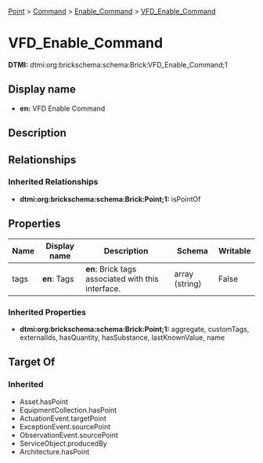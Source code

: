 [Point](../../Point.md) > [Command](../Command.md) > [Enable_Command](Enable_Command.md) > [VFD_Enable_Command](.)
# VFD_Enable_Command
**DTMI:** dtmi:org:brickschema:schema:Brick:VFD_Enable_Command;1
## Display name
- **en:** VFD Enable Command
## Description
## Relationships
### Inherited Relationships
* **dtmi:org:brickschema:schema:Brick:Point;1:** isPointOf
## Properties
|Name|Display name|Description|Schema|Writable|
|-|-|-|-|-|
|tags|**en**: Tags|**en**: Brick tags associated with this interface.|array (string)|False|
### Inherited Properties
* **dtmi:org:brickschema:schema:Brick:Point;1:** aggregate, customTags, externalIds, hasQuantity, hasSubstance, lastKnownValue, name
## Target Of
### Inherited
* Asset.hasPoint
* EquipmentCollection.hasPoint
* ActuationEvent.targetPoint
* ExceptionEvent.sourcePoint
* ObservationEvent.sourcePoint
* ServiceObject.producedBy
* Architecture.hasPoint
